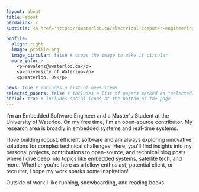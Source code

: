 ```yaml
---
layout: about
title: about
permalink: /
subtitle: <a href='https://uwaterloo.ca/electrical-computer-engineering/'>University of Waterloo</a>. Embedded Software Engineer.

profile:
  align: right
  image: profile.png
  image_circular: false # crops the image to make it circular
  more_info: >
    <p>revalenz@uwaterloo.ca</p>
    <p>University of Waterloo</p>
    <p>Waterloo, ON</p>

news: true # includes a list of news items
selected_papers: false # includes a list of papers marked as "selected={true}"
social: true # includes social icons at the bottom of the page
---
```


<!-- Write your biography here. Tell the world about yourself. Link to your favorite [subreddit](http://reddit.com). You can put a picture in, too. The code is already in, just name your picture `prof_pic.jpg` and put it in the `img/` folder.

Put your address / P.O. box / other info right below your picture. You can also disable any of these elements by editing `profile` property of the YAML header of your `_pages/about.md`. Edit `_bibliography/papers.bib` and Jekyll will render your [publications page](/al-folio/publications/) automatically.

Link to your social media connections, too. This theme is set up to use [Font Awesome icons](https://fontawesome.com/) and [Academicons](https://jpswalsh.github.io/academicons/), like the ones below. Add your Facebook, Twitter, LinkedIn, Google Scholar, or just disable all of them. -->

I'm an Embedded Software Engineer and a Master's Student at the University of Waterloo. On my free time, I'm an open-source contributor. My research area is broadly in embedded systems and real-time systems.

I love building robust, efficient software and am always exploring innovative solutions for complex technical challenges. Here, you'll find insights into my personal projects, contributions to open-source, and technical blog posts where I dive deep into topics like embedded systems, satellite tech, and more. Whether you're here as a fellow enthusiast, potential client, or recruiter, I hope my work sparks some inspiration!

Outside of work I like running, snowboarding, and reading books.
